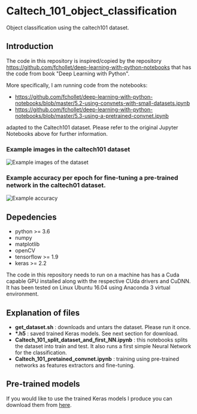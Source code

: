 # Caltech_101_object_classification
Object classification using the caltech101 dataset.

## Introduction

The code in this repository is inspired/copied by the repository https://github.com/fchollet/deep-learning-with-python-notebooks that has the code from book "Deep Learning with Python".

More specifically, I am running code from the notebooks:
 - https://github.com/fchollet/deep-learning-with-python-notebooks/blob/master/5.2-using-convnets-with-small-datasets.ipynb
 - https://github.com/fchollet/deep-learning-with-python-notebooks/blob/master/5.3-using-a-pretrained-convnet.ipynb

adapted to the Caltech101 dataset. Please refer to the original Jupyter Notebooks above for further information.

### Example images in the caltech101 dataset

![Example images of the dataset](https://github.com/tilemmpon/Caltech_101_object_classification/blob/master/figures/example_images.png)


### Example accuracy per epoch for fine-tuning a pre-trained network in the caltech01 dataset.
![Example accuracy](https://github.com/tilemmpon/Caltech_101_object_classification/blob/master/figures/example_accuracy_per_epoch_pretrained.png)

## Depedencies
  - python >= 3.6
  - numpy
  - matplotlib
  - openCV
  - tensorflow >= 1.9
  - keras >= 2.2
 
The code in this repository needs to run on a machine has has a Cuda capable GPU installed along with the respective CUda drivers and CuDNN. It has been tested on Linux Ubuntu 16.04 using Anaconda 3 virtual environment.

## Explanation of files

  - **get_dataset.sh** : downloads and untars the dataset. Please run it once.
  - **\*.h5** : saved trained Keras models. See next section for download.
  - **Caltech_101_split_dataset_and_first_NN.ipynb** : this notebooks splits the dataset into train and test. It also runs a first simple Neural Network for the classification.
  - **Caltech_101_pretained_convnet.ipynb** : training using pre-trained networks as features extractors and fine-tuning.

## Pre-trained models

If you would like to use the trained Keras models I produce you can download them from [here](https://mega.nz/#F!q24kjahL!xXGGSliq4u4pHINLbMcSYw).
